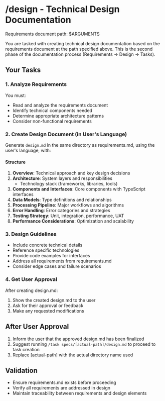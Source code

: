 # /design - Technical Design Documentation

Requirements document path: $ARGUMENTS

You are tasked with creating technical design documentation based on the requirements document at the path specified above. This is the second phase of the documentation process (Requirements → Design → Tasks).

## Your Tasks

### 1. Analyze Requirements
You must:
- Read and analyze the requirements document
- Identify technical components needed
- Determine appropriate architecture patterns
- Consider non-functional requirements

### 2. Create Design Document (in User's Language)
Generate `design.md` in the same directory as requirements.md, using the user's language, with:

#### Structure
1. **Overview**: Technical approach and key design decisions
2. **Architecture**: System layers and responsibilities
   - Technology stack (frameworks, libraries, tools)
3. **Components and Interfaces**: Core components with TypeScript interfaces
4. **Data Models**: Type definitions and relationships
5. **Processing Pipeline**: Major workflows and algorithms
6. **Error Handling**: Error categories and strategies
7. **Testing Strategy**: Unit, integration, performance, UAT
8. **Performance Considerations**: Optimization and scalability

### 3. Design Guidelines
- Include concrete technical details
- Reference specific technologies
- Provide code examples for interfaces
- Address all requirements from requirements.md
- Consider edge cases and failure scenarios

### 4. Get User Approval
After creating design.md:
1. Show the created design.md to the user
2. Ask for their approval or feedback
3. Make any requested modifications

## After User Approval
1. Inform the user that the approved design.md has been finalized
2. Suggest running `/task specs/[actual-path]/design.md` to proceed to task creation
3. Replace [actual-path] with the actual directory name used

## Validation
- Ensure requirements.md exists before proceeding
- Verify all requirements are addressed in design
- Maintain traceability between requirements and design elements